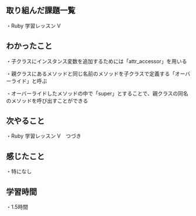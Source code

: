 ## 取り組んだ課題一覧
・Ruby 学習レッスン V
## わかったこと
・子クラスにインスタンス変数を追加するためには「attr_accessor」を用いる

・親クラスにあるメソッドと同じ名前のメソッドを子クラスで定義する「オーバーライド」と呼ぶ

・オーバーライドしたメソッドの中で「super」とすることで、親クラスの同名のメソッドを呼び出すことができる
## 次やること
・Ruby 学習レッスン V　つづき
## 感じたこと
・特になし
## 学習時間
・1.5時間